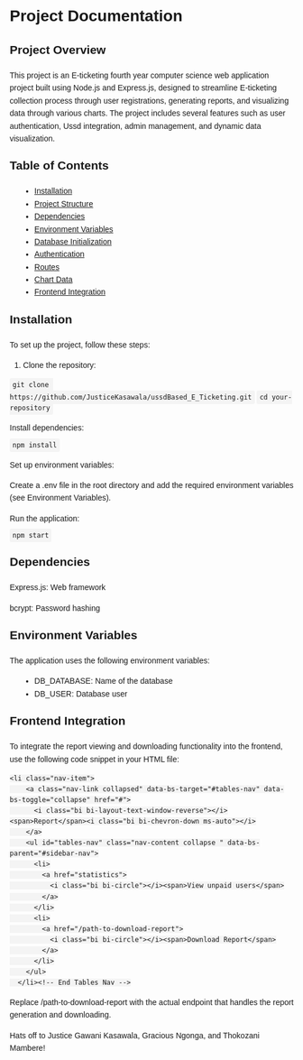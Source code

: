 <!DOCTYPE html>
<html lang="en">

<head>
  <meta charset="utf-8">
  <meta content="width=device-width, initial-scale=1.0" name="viewport">
  <title>Project Documentation</title>
  <style>
    body {
      font-family: Arial, sans-serif;
      line-height: 1.6;
      margin: 20px;
    }

    h1,
    h2 {
      color: #333;
    }

    h2 {
      margin-top: 20px;
    }

    p {
      margin-bottom: 10px;
    }

    ul {
      list-style-type: disc;
      margin-bottom: 10px;
      margin-left: 20px;
    }

    code {
      background-color: #f4f4f4;
      padding: 5px;
      border-radius: 3px;
    }
  </style>
</head>

<body>
  <h1>Project Documentation</h1>

  <h2>Project Overview</h2>
  <p>This project is an E-ticketing fourth year computer science web application project built using Node.js and Express.js, designed to streamline E-ticketing collection process through user registrations, generating reports, and visualizing data through various charts. The project includes several features such as user authentication, Ussd integration, admin management, and dynamic data visualization.</p>

  <h2>Table of Contents</h2>
  <ul>
    <li><a href="#installation">Installation</a></li>
    <li><a href="#project-structure">Project Structure</a></li>
    <li><a href="#dependencies">Dependencies</a></li>
    <li><a href="#environment-variables">Environment Variables</a></li>
    <li><a href="#database-initialization">Database Initialization</a></li>
    <li><a href="#authentication">Authentication</a></li>
    <li><a href="#routes">Routes</a></li>
    <li><a href="#chart-data">Chart Data</a></li>
    <li><a href="#frontend-integration">Frontend Integration</a></li>
  </ul>

  <h2 id="installation">Installation</h2>
  <p>To set up the project, follow these steps:</p>
  <ol>
    <li>Clone the repository:</li>
  </ol>
  <code>git clone https://github.com/JusticeKasawala/ussdBased_E_Ticketing.git</code>
  <code>cd your-repository</code>
  <p>Install dependencies:</p>
  <code>npm install</code>
  <p>Set up environment variables:</p>
  <p>Create a .env file in the root directory and add the required environment variables (see Environment Variables).</p>
  <p>Run the application:</p>
  <code>npm start</code>

  <!-- Add more sections as needed -->

  <h2 id="dependencies">Dependencies</h2>
  <p>Express.js: Web framework</p>
  <p>bcrypt: Password hashing</p>
  <!-- Add more dependencies -->

  <h2 id="environment-variables">Environment Variables</h2>
  <p>The application uses the following environment variables:</p>
  <ul>
    <li>DB_DATABASE: Name of the database</li>
    <li>DB_USER: Database user</li>
    <!-- Add more environment variables -->
  </ul>

  <!-- Add more sections as needed -->

  <h2>Frontend Integration</h2>
  <p>To integrate the report viewing and downloading functionality into the frontend, use the following code snippet in your HTML file:</p>
  <pre><code>&lt;li class="nav-item"&gt;
    &lt;a class="nav-link collapsed" data-bs-target="#tables-nav" data-bs-toggle="collapse" href="#"&gt;
      &lt;i class="bi bi-layout-text-window-reverse"&gt;&lt;/i&gt;&lt;span&gt;Report&lt;/span&gt;&lt;i class="bi bi-chevron-down ms-auto"&gt;&lt;/i&gt;
    &lt;/a&gt;
    &lt;ul id="tables-nav" class="nav-content collapse " data-bs-parent="#sidebar-nav"&gt;
      &lt;li&gt;
        &lt;a href="statistics"&gt;
          &lt;i class="bi bi-circle"&gt;&lt;/i&gt;&lt;span&gt;View unpaid users&lt;/span&gt;
        &lt;/a&gt;
      &lt;/li&gt;
      &lt;li&gt;
        &lt;a href="/path-to-download-report"&gt;
          &lt;i class="bi bi-circle"&gt;&lt;/i&gt;&lt;span&gt;Download Report&lt;/span&gt;
        &lt;/a&gt;
      &lt;/li&gt;
    &lt;/ul&gt;
  &lt;/li&gt;&lt;!-- End Tables Nav --&gt;</code></pre>
  <p>Replace /path-to-download-report with the actual endpoint that handles the report generation and downloading.</p>

  <p>Hats off to Justice Gawani Kasawala, Gracious Ngonga, and Thokozani Mambere!</p>
</body>

</html>

